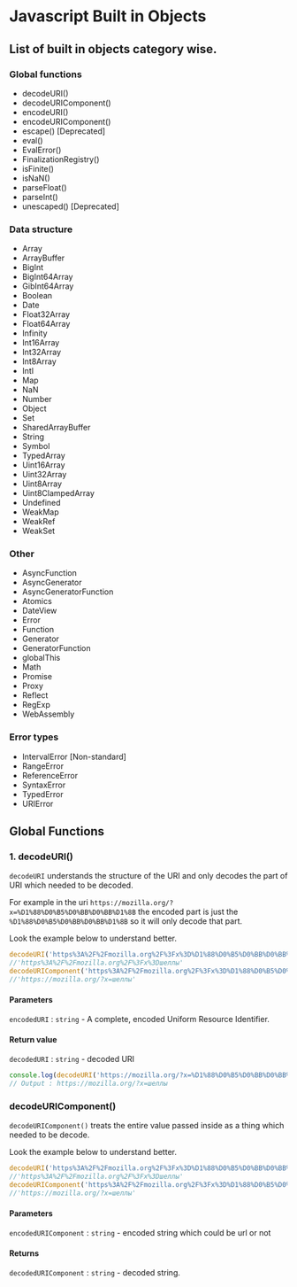 # Javascript Built in Objects


## List of built in objects category wise.

### Global functions
* decodeURI()
* decodeURIComponent()
* encodeURI()
* encodeURIComponent()
* escape() [Deprecated]
* eval()
* EvalError()
* FinalizationRegistry()
* isFinite()
* isNaN()
* parseFloat()
* parseInt()
* unescaped() [Deprecated]

### Data structure
* Array
* ArrayBuffer
* BigInt
* BigInt64Array
* GibInt64Array
* Boolean
* Date
* Float32Array
* Float64Array
* Infinity
* Int16Array
* Int32Array
* Int8Array
* Intl
* Map
* NaN
* Number
* Object
* Set
* SharedArrayBuffer
* String
* Symbol
* TypedArray
* Uint16Array
* Uint32Array
* Uint8Array
* Uint8ClampedArray
* Undefined
* WeakMap
* WeakRef
* WeakSet


### Other
* AsyncFunction
* AsyncGenerator
* AsyncGeneratorFunction
* Atomics
* DateView
* Error
* Function
* Generator
* GeneratorFunction
* globalThis
* Math
* Promise
* Proxy
* Reflect
* RegExp
* WebAssembly


### Error types
* IntervalError [Non-standard]
* RangeError
* ReferenceError
* SyntaxError
* TypedError
* URIError


## Global Functions

### 1. decodeURI()
`decodeURI` understands the structure of the URI and only decodes the part of URI which needed to be decoded.

For example in the uri `https://mozilla.org/?x=%D1%88%D0%B5%D0%BB%D0%BB%D1%8B` the encoded part is just the `%D1%88%D0%B5%D0%BB%D0%BB%D1%8B` so it will only decode that part.

Look the example below to understand better.
```javascript
decodeURI('https%3A%2F%2Fmozilla.org%2F%3Fx%3D%D1%88%D0%B5%D0%BB%D0%BB%D1%8B')
//'https%3A%2F%2Fmozilla.org%2F%3Fx%3Dшеллы'
decodeURIComponent('https%3A%2F%2Fmozilla.org%2F%3Fx%3D%D1%88%D0%B5%D0%BB%D0%BB%D1%8B')
//'https://mozilla.org/?x=шеллы'
```

#### Parameters
`encodedURI` : `string` - A complete, encoded Uniform Resource Identifier.

#### Return value
`decodedURI` : `string` - decoded URI

```javascript
console.log(decodeURI('https://mozilla.org/?x=%D1%88%D0%B5%D0%BB%D0%BB%D1%8B');
// Output : https://mozilla.org/?x=шеллы
```

### decodeURIComponent()

`decodeURIComponent()` treats the entire value passed inside as a thing which needed to be decode.

Look the example below to understand better.
```javascript
decodeURI('https%3A%2F%2Fmozilla.org%2F%3Fx%3D%D1%88%D0%B5%D0%BB%D0%BB%D1%8B')
//'https%3A%2F%2Fmozilla.org%2F%3Fx%3Dшеллы'
decodeURIComponent('https%3A%2F%2Fmozilla.org%2F%3Fx%3D%D1%88%D0%B5%D0%BB%D0%BB%D1%8B')
//'https://mozilla.org/?x=шеллы'
```
#### Parameters

`encodedURIComponent` : `string` - encoded string which could be url or not

#### Returns

`decodedURIComponent` : `string` - decoded string.


